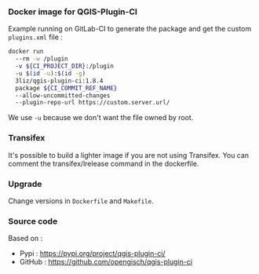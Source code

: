 ### Docker image for QGIS-Plugin-CI

Example running on GitLab-CI to generate the package and get the custom `plugins.xml` file :

```bash
docker run
  --rm -w /plugin
  -v ${CI_PROJECT_DIR}:/plugin
  -u $(id -u):$(id -g)
  3liz/qgis-plugin-ci:1.8.4
  package ${CI_COMMIT_REF_NAME}
  --allow-uncommitted-changes
  --plugin-repo-url https://custom.server.url/
```

We use `-u` because we don't want the file owned by root.

### Transifex

It's possible to build a lighter image if you are not using Transifex.
You can comment the transifex/lrelease command in the dockerfile.

### Upgrade

Change versions in `Dockerfile` and `Makefile`.

### Source code

Based on :
* Pypi : https://pypi.org/project/qgis-plugin-ci/
* GitHub : https://github.com/opengisch/qgis-plugin-ci
